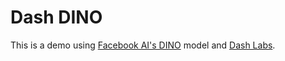 # Dash DINO

This is a demo using [Facebook AI's DINO](https://github.com/facebookresearch/dino) model and [Dash Labs](https://github.com/plotly/dash-labs).